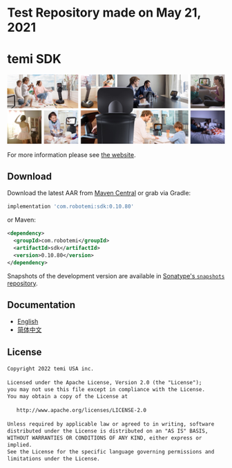 Test Repository made on May 21, 2021
========

temi SDK
========

![temi](temi.jpg)

For more information please see [the website][1].


Download
--------

Download the latest AAR from [Maven Central][2] or grab via Gradle:
```groovy
implementation 'com.robotemi:sdk:0.10.80'
```

or Maven:
```xml
<dependency>
  <groupId>com.robotemi</groupId>
  <artifactId>sdk</artifactId>
  <version>0.10.80</version>
</dependency>
```

Snapshots of the development version are available in [Sonatype's `snapshots` repository][snap].

Documentation
--------

* [English][4]
* [简体中文][5]

License
-------

    Copyright 2022 temi USA inc.

    Licensed under the Apache License, Version 2.0 (the "License");
    you may not use this file except in compliance with the License.
    You may obtain a copy of the License at

       http://www.apache.org/licenses/LICENSE-2.0

    Unless required by applicable law or agreed to in writing, software
    distributed under the License is distributed on an "AS IS" BASIS,
    WITHOUT WARRANTIES OR CONDITIONS OF ANY KIND, either express or implied.
    See the License for the specific language governing permissions and
    limitations under the License.


[1]: https://www.robotemi.com/developers/
[2]: https://search.maven.org/search?q=g:com.robotemi
[3]: https://www.xda-developers.com/install-adb-windows-macos-linux/
[4]: https://github.com/robotemi/sdk/wiki
[5]: https://github.com/robotemi/sdk/wiki/Home_chn
[snap]: https://oss.sonatype.org/content/repositories/snapshots/

